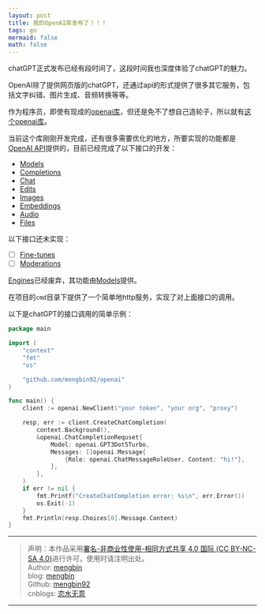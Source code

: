 ```yaml
---
layout: post
title: 我的OpenAI库发布了！！！ 
tags: go
mermaid: false
math: false
---  
```


chatGPT正式发布已经有段时间了，这段时间我也深度体验了chatGPT的魅力。  

OpenAI除了提供网页版的chatGPT，还通过api的形式提供了很多其它服务，包括文字纠错、图片生成、音频转换等等。  

作为程序员，即使有现成的[openai库](https://github.com/sashabaranov/go-openai)，但还是免不了想自己造轮子，所以就有[这个openai库](https://github.com/mengbin92/openai)。  

当前这个库刚刚开发完成，还有很多需要优化的地方，所要实现的功能都是[OpenAI API](https://platform.openai.com/docs/api-reference)提供的，目前已经完成了以下接口的开发：  

* [Models](https://platform.openai.com/docs/api-reference/models)
* [Completions](https://platform.openai.com/docs/api-reference/completions)
* [Chat](https://platform.openai.com/docs/api-reference/chat)
* [Edits](https://platform.openai.com/docs/api-reference/edits)
* [Images](https://platform.openai.com/docs/api-reference/images)
* [Embeddings](https://platform.openai.com/docs/api-reference/embeddings)
* [Audio](https://platform.openai.com/docs/api-reference/audio)
* [Files](https://platform.openai.com/docs/api-reference/files)  

以下接口还未实现：  

- [ ] [Fine-tunes](https://platform.openai.com/docs/api-reference/fine-tunes)
- [ ] [Moderations](https://platform.openai.com/docs/api-reference/moderations)   

[Engines](https://platform.openai.com/docs/api-reference/engines)已经废弃，其功能由[Models](https://platform.openai.com/docs/api-reference/models)提供。  

在项目的`cmd`目录下提供了一个简单地http服务，实现了对上面接口的调用。  

以下是chatGPT的接口调用的简单示例：  

```go
package main

import (
	"context"
	"fmt"
	"os"

	"github.com/mengbin92/openai"
)

func main() {
	client := openai.NewClient("your token", "your org", "proxy")

	resp, err := client.CreateChatCompletion(
		context.Background(),
		&openai.ChatCompletionRequset{
			Model: openai.GPT3Dot5Turbo,
			Messages: []openai.Message{
				{Role: openai.ChatMessageRoleUser, Content: "hi!"},
			},
		},
	)
	if err != nil {
		fmt.Printf("CreateChatCompletion error: %s\n", err.Error())
		os.Exit(-1)
	}
	fmt.Println(resp.Choices[0].Message.Content)
}
```  

---

> 声明：本作品采用[署名-非商业性使用-相同方式共享 4.0 国际 (CC BY-NC-SA 4.0)](https://creativecommons.org/licenses/by-nc-sa/4.0/deed.zh)进行许可，使用时请注明出处。  
> Author: [mengbin](mengbin1992@outlook.com)  
> blog: [mengbin](https://www.mengbin.top/)  
> Github: [mengbin92](https://mengbin92.github.io/)  
> cnblogs: [恋水无意](https://www.cnblogs.com/lianshuiwuyi/)  

---
